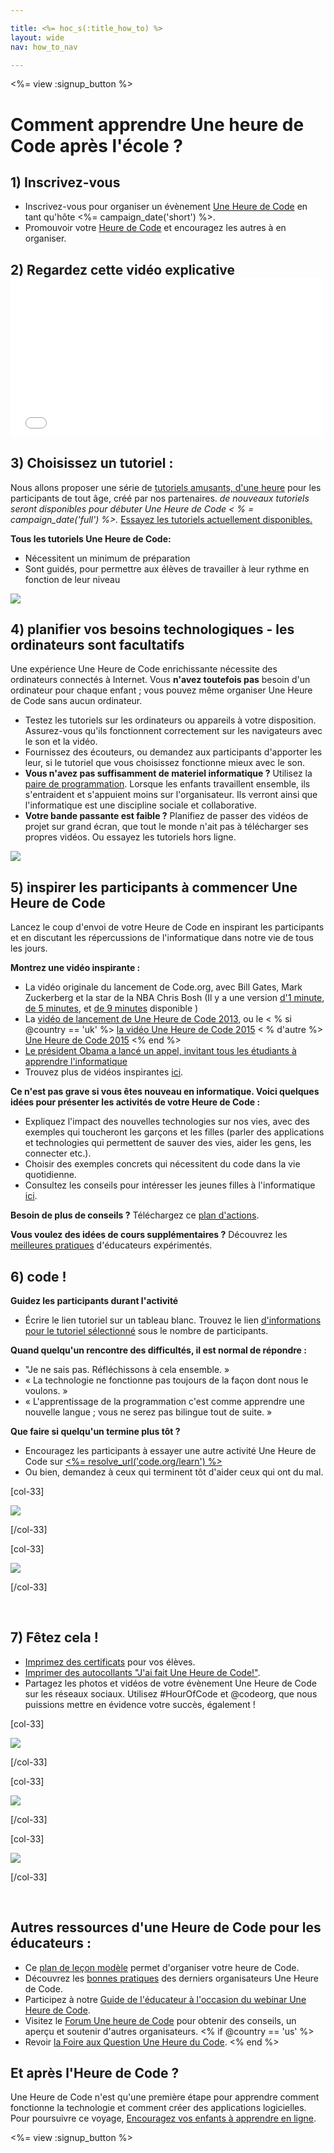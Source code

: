 ```yaml
---

title: <%= hoc_s(:title_how_to) %>
layout: wide
nav: how_to_nav

---
```


<%= view :signup_button %>

# Comment apprendre Une heure de Code après l'école ?

## 1) Inscrivez-vous

  * Inscrivez-vous pour organiser un évènement [Une Heure de Code](<%= resolve_url('/') %>) en tant qu'hôte <%= campaign_date('short') %>.
  * Promouvoir votre [Heure de Code](<%= resolve_url('/promote') %>) et encouragez les autres à en organiser.

## 2) Regardez cette vidéo explicative <iframe width="500" height="255" src="//www.youtube.com/embed/SrnvvWDm73k" frameborder="0" allowfullscreen></iframe>
## 3) Choisissez un tutoriel :

Nous allons proposer une série de [tutoriels amusants, d'une heure](<%= resolve_url('https://code.org/learn') %>) pour les participants de tout âge, créé par nos partenaires. *de nouveaux tutoriels seront disponibles pour débuter Une Heure de Code < % = campaign_date('full') %>.* [Essayez les tutoriels actuellement disponibles.](<%= resolve_url("https://code.org/learn") %>)

**Tous les tutoriels Une Heure de Code:**

  * Nécessitent un minimum de préparation
  * Sont guidés, pour permettre aux élèves de travailler à leur rythme en fonction de leur niveau

[![](/images/fit-700/tutorials.png)](<%= resolve_url('https://code.org/learn') %>)

## 4) planifier vos besoins technologiques - les ordinateurs sont facultatifs

Une expérience Une Heure de Code enrichissante nécessite des ordinateurs connectés à Internet. Vous **n'avez toutefois pas** besoin d'un ordinateur pour chaque enfant ; vous pouvez même organiser Une Heure de Code sans aucun ordinateur.

  * Testez les tutoriels sur les ordinateurs ou appareils à votre disposition. Assurez-vous qu'ils fonctionnent correctement sur les navigateurs avec le son et la vidéo.
  * Fournissez des écouteurs, ou demandez aux participants d'apporter les leur, si le tutoriel que vous choisissez fonctionne mieux avec le son.
  * **Vous n'avez pas suffisamment de materiel informatique ?** Utilisez la [paire de programmation](https://www.youtube.com/watch?v=vgkahOzFH2Q). Lorsque les enfants travaillent ensemble, ils s'entraident et s'appuient moins sur l'organisateur. Ils verront ainsi que l'informatique est une discipline sociale et collaborative.
  * **Votre bande passante est faible ?** Planifiez de passer des vidéos de projet sur grand écran, que tout le monde n'ait pas à télécharger ses propres vidéos. Ou essayez les tutoriels hors ligne.

![](/images/fit-350/group_ipad.jpg)

## 5) inspirer les participants à commencer Une Heure de Code

Lancez le coup d'envoi de votre Heure de Code en inspirant les participants et en discutant les répercussions de l'informatique dans notre vie de tous les jours.

**Montrez une vidéo inspirante :**

  * La vidéo originale du lancement de Code.org, avec Bill Gates, Mark Zuckerberg et la star de la NBA Chris Bosh (Il y a une version [d'1 minute](https://www.youtube.com/watch?v=qYZF6oIZtfc), [de 5 minutes](https://www.youtube.com/watch?v=nKIu9yen5nc), et [de 9 minutes](https://www.youtube.com/watch?v=dU1xS07N-FA) disponible )
  * La [vidéo de lancement de Une Heure de Code 2013](https://www.youtube.com/watch?v=FC5FbmsH4fw), ou le < % si @country == 'uk' %> [la vidéo Une Heure de Code 2015](https://www.youtube.com/watch?v=7L97YMYqLHc) < % d'autre %> [Une Heure de Code 2015](https://www.youtube.com/watch?v=7L97YMYqLHc) <% end %>
  * [Le président Obama a lancé un appel, invitant tous les étudiants à apprendre l'informatique](https://www.youtube.com/watch?v=6XvmhE1J9PY)
  * Trouvez plus de vidéos inspirantes [ici](https://www.youtube.com/playlist?list=PLzdnOPI1iJNfpD8i4Sx7U0y2MccnrNZuP).

**Ce n'est pas grave si vous êtes nouveau en informatique. Voici quelques idées pour présenter les activités de votre Heure de Code :**

  * Expliquez l'impact des nouvelles technologies sur nos vies, avec des exemples qui toucheront les garçons et les filles (parler des applications et technologies qui permettent de sauver des vies, aider les gens, les connecter etc.).
  * Choisir des exemples concrets qui nécessitent du code dans la vie quotidienne.
  * Consultez les conseils pour intéresser les jeunes filles à l'informatique[ ici](<%= resolve_url('https://code.org/girls') %>).

**Besoin de plus de conseils ?** Téléchargez ce [plan d'actions](/files/AfterschoolEducatorLessonPlanOutline.docx).

**Vous voulez des idées de cours supplémentaires ?** Découvrez les [meilleures pratiques](http://www.slideshare.net/TeachCode/hour-of-code-best-practices-for-successful-educators-51273466) d'éducateurs expérimentés.

## 6) code !

**Guidez les participants durant l'activité**

  * Écrire le lien tutoriel sur un tableau blanc. Trouvez le lien [d'informations pour le tutoriel sélectionné](<%= resolve_url('https://code.org/learn') %>) sous le nombre de participants.

**Quand quelqu'un rencontre des difficultés, il est normal de répondre :**

  * "Je ne sais pas. Réfléchissons à cela ensemble. »
  * « La technologie ne fonctionne pas toujours de la façon dont nous le voulons. »
  * « L'apprentissage de la programmation c'est comme apprendre une nouvelle langue ; vous ne serez pas bilingue tout de suite. »

**Que faire si quelqu'un termine plus tôt ?**

  * Encouragez les participants à essayer une autre activité Une Heure de Code sur [<%= resolve_url('code.org/learn') %>](<%= resolve_url('https://code.org/learn') %>)
  * Ou bien, demandez à ceux qui terminent tôt d'aider ceux qui ont du mal.

[col-33]

![](/images/fit-250/highschoolgirls.jpeg)

[/col-33]

[col-33]

![](/images/fit-300/group_ar.jpg)

[/col-33]

<p style="clear:both">
  &nbsp;
</p>

## 7) Fêtez cela !

  * [Imprimez des certificats](<%= resolve_url('https://code.org/certificates') %>) pour vos élèves.
  * [Imprimer des autocollants "J'ai fait Une Heure de Code!"](<%= resolve_url('/promote/resources#stickers') %>).
  * Partagez les photos et vidéos de votre évènement Une Heure de Code sur les réseaux sociaux. Utilisez #HourOfCode et @codeorg, que nous puissions mettre en évidence votre succès, également !

[col-33]

![](/images/fit-250/celebrate2.jpeg)

[/col-33]

[col-33]

![](/images/fit-260/highlight-certificates.jpg)

[/col-33]

[col-33]

![](/images/fit-300/boy-certificate.jpg)

[/col-33]

<p style="clear:both">
  &nbsp;
</p>

## Autres ressources d'une Heure de Code pour les éducateurs :

  * Ce [plan de leçon modèle](/files/AfterschoolEducatorLessonPlanOutline.docx) permet d'organiser votre heure de Code.
  * Découvrez les [bonnes pratiques](http://www.slideshare.net/TeachCode/hour-of-code-best-practices-for-successful-educators-51273466) des derniers organisateurs Une Heure de Code. 
  * Participez à notre [Guide de l'éducateur à l'occasion du webinar Une Heure de Code](http://www.eventbrite.com/e/an-educators-guide-to-the-hour-of-code-tickets-17987415845).
  * Visitez le [Forum Une heure de Code](http://forum.code.org/c/plc/hour-of-code) pour obtenir des conseils, un aperçu et soutenir d'autres organisateurs. <% if @country == 'us' %>
  * Revoir [la Foire aux Question Une Heure du Code](https://support.code.org/hc/en-us/categories/200147083-Hour-of-Code). <% end %>

## Et après l'Heure de Code ?

Une Heure de Code n'est qu'une première étape pour apprendre comment fonctionne la technologie et comment créer des applications logicielles. Pour poursuivre ce voyage, [Encouragez vos enfants à apprendre en ligne](<%= resolve_url('https://code.org/learn/beyond') %>).

<%= view :signup_button %>